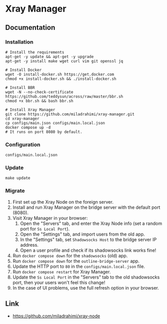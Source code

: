 # Xray Manager

## Documentation

### Installation

```shell
# Install the requirements
apt-get -y update && apt-get -y upgrade
apt-get -y install make wget curl vim git openssl jq

# Install Docker
wget -O install-docker.sh https://get.docker.com
chmod +x install-docker.sh && ./install-docker.sh

# Install BBR
wget -N --no-check-certificate https://github.com/teddysun/across/raw/master/bbr.sh
chmod +x bbr.sh && bash bbr.sh
```

```shell
# Install Xray Manager
git clone https://github.com/miladrahimi/xray-manager.git
cd xray-manager
cp configs/main.json configs/main.local.json
docker compose up -d
# It runs on port 8080 by default.
```

### Configuration

```shell
configs/main.local.json
```

### Update

``` shell
make update
```

### Migrate

1. First set up the Xray Node on the foreign server.
2. Install and run Xray Manager on the bridge server with the default port (8080).
3. Visit Xray Manager in your browser:
    1. Open the "Servers" tab, and enter the Xray Node info (set a random port for `Ss Local Port`).
    2. Open the "Settings" tab, and import users from the old app.
    3. In the "Settings" tab, set `Shadowsocks Host` to the bridge server IP address.
    4. Open a user profile and check if its shadowsocks link works fine!
5. Run `docker compose down` for the `shadowsocks` (old) app.
6. Run `docker compose down` for the `outline-bridge-server` app.
7. Update the HTTP port to `80` in the `configs/main.local.json` file.
9. Run `docker compose restart` for Xray Manager.
10. Update the `Ss Local Port` in the "Servers" tab to the old shadowsocks port, then your users won't feel this change!
11. In the case of UI problems, use the full refresh option in your browser.

## Link

* https://github.com/miladrahimi/xray-node

